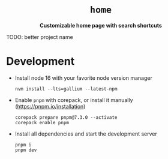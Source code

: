 <div align="center">
  <h1><code>home</code></h1>
  <p><strong>Customizable home page with search shortcuts</strong></p>
</div>

TODO: better project name

# Development

- Install node 16 with your favorite node version manager

  ```
  nvm install --lts=gallium --latest-npm
  ```

- Enable `pnpm` with corepack, or install it manually (<https://pnpm.io/installation>)

  ```
  corepack prepare pnpm@7.3.0 --activate
  corepack enable pnpm
  ```

- Install all dependencies and start the development server

  ```
  pnpm i
  pnpm dev
  ```
